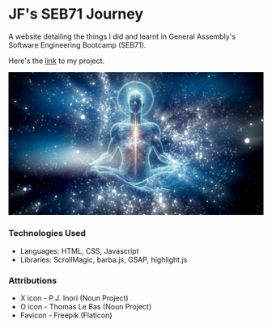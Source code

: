 # JF's SEB71 Journey
A website detailing the things I did and learnt in General Assembly's Software Engineering Bootcamp (SEB71).

Here's the [link](https://cobaltdingus.github.io/jf-journey/) to my project.

![Picture of my tic-tac-toe website](images/brain4.jpg)

### Technologies Used
* Languages: HTML, CSS, Javascript
* Libraries: ScrollMagic, barba.js, GSAP, highlight.js

### Attributions
* X icon - P.J. Inori (Noun Project)
* O icon - Thomas Le Bas (Noun Project)
* Favicon - Freepik (Flaticon)